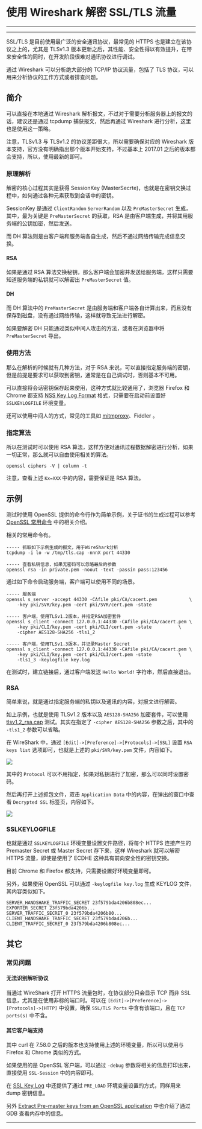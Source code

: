 # 使用 Wireshark 解密 SSL/TLS 流量
* * *

* * *

SSL/TLS 是目前使用最广泛的安全通讯协议，最常见的 HTTPS 也是建立在该协议之上的，尤其是 TLSv1.3 版本更新之后，其性能、安全性得以有效提升，在带来安全性的同时，在开发阶段很难对通讯协议进行调试。

通过 Wireshark 可以分析绝大部分的 TCP/IP 协议流量，包括了 TLS 协议，可以用来分析协议的工作方式或者排查问题。

简介
--

可以直接在本地通过 Wireshark 解析报文，不过对于需要分析服务器上的报文的话，建议还是通过 tcpdump 捕获报文，然后再通过 Wireshark 进行分析，这里也是使用这一策略。

注意，TLSv1.3 与 TLSv1.2 的协议差距很大，所以需要确保对应的 Wireshark 版本支持，官方没有明确指出那个版本开始支持，不过基本上 2017.01 之后的版本都会支持，所以，使用最新的即可。

### 原理解析

解密的核心过程其实是获得 SessionKey (MasterSecrte)，也就是在密钥交换过程中，如何通过各种元素获取到会话中的密钥。

SessionKey 是通过 `ClientRandom` `ServerRandom` 以及 `PreMasterSecret` 生成，其中，最为关键是 `PreMasterSecret` 的获取，RSA 是由客户端生成，并将其用服务端的公钥加密，然后发送。

而 DH 算法则是由客户端和服务端各自生成，然后不通过网络传输完成信息交换。

#### RSA

如果是通过 RSA 算法交换秘钥，那么客户端会加密并发送给服务端，这样只需要知道服务端的私钥就可以解密出 `PreMasterSecret` 值。

#### DH

而 DH 算法中的 `PreMasterSecret` 是由服务端和客户端各自计算出来，而且没有保存到磁盘，没有通过网络传输，这样就导致无法进行解密。

如果要解密 DH 只能通过类似中间人攻击的方法，或者在浏览器中将 `PreMasterSecret` 导出。

### 使用方法

那么在解析的时候就有几种方法，对于 RSA 来说，可以直接指定服务端的密钥，但是前提是要求可以获取到密钥，通常是在自己调试时，否则基本不可用。

可以直接将会话密钥保存起来使用，这种方式就比较通用了，浏览器 Firefox 和 Chrome 都支持 [NSS Key Log Format](https://developer.mozilla.org/en-US/docs/Mozilla/Projects/NSS/Key_Log_Format) 格式，只需要在启动前设置好 `SSLKEYLOGFILE` 环境变量。

还可以使用中间人的方式，常见的工具如 [mitmproxy](https://mitmproxy.org/)、Fiddler 。

### 指定算法

所以在测试时可以使用 RSA 算法，这样方便对通讯过程数据解密进行分析，如果一切正常，那么就可以自由使用相关的算法。

```text
openssl ciphers -V | column -t
```

注意，查看上述 `Kx=XXX` 中的内容，需要保证是 RSA 算法。

示例
--

测试时使用 OpenSSL 提供的命令行作为简单示例，关于证书的生成过程可以参考 [OpenSSL 常用命令](https://gohalo.me/post/security-openssl-commands-usage-introduce.html) 中的相关介绍。

相关的常用命令有。

```text
----- 抓取如下示例生成的报文，用于WireShark分析
tcpdump -i lo -w /tmp/tls.cap -nnnX port 44330

----- 查看私钥信息，如果无密码可以忽略最后的参数
openssl rsa -in private.pem -noout -text -passin pass:123456
```

通过如下命令启动服务端，客户端可以使用不同的场景。

```text
----- 服务端
openssl s_server -accept 44330 -CAfile pki/CA/cacert.pem            \
	-key pki/SVR/key.pem -cert pki/SVR/cert.pem -state

----- 客户端，使用TLSv1.2版本，并指定RSA加密套件
openssl s_client -connect 127.0.0.1:44330 -CAfile pki/CA/cacert.pem \
	-key pki/CLI/key.pem -cert pki/CLI/cert.pem -state          \
	-cipher AES128-SHA256 -tls1_2

----- 客户端，使用TLSv1.3版本，并记录Master Secret
openssl s_client -connect 127.0.0.1:44330 -CAfile pki/CA/cacert.pem \
	-key pki/CLI/key.pem -cert pki/CLI/cert.pem -state          \
	-tls1_3 -keylogfile key.log
```

在测试时，建立链接后，通过客户端发送 `Hello World!` 字符串，然后直接退出。

### RSA

简单来说，就是通过指定服务端的私钥以及通讯的内容，对报文进行解密。

如上示例，也就是使用 TLSv1.2 版本以及 `AES128-SHA256` 加密套件，可以使用 [tlsv1.2_rsa.cap](https://gohalo.me/reference/linux/network/tlsv1.2_rsa.cap) 测试。其实在指定了 `-cipher AES128-SHA256` 参数之后，其中的 `-tls1_2` 参数可以省略。

在 WireShark 中，通过 `[Edit]->[Preference]->[Protocols]->[SSL]` 设置 `RSA keys list` 选项即可，也就是上述的 `pki/SVR/key.pem` 文件，内容如下。

![](https://github.com/D0n9/paper_archive/blob/main/paper/picture/2023/3/2b0f897f-c89b-45e8-abdd-ae51be302c80.png?raw=true)

其中的 `Protocol` 可以不用指定，如果对私钥进行了加密，那么可以同时设置密码。

然后再打开上述抓包文件，双击 `Application Data` 中的内容，在弹出的窗口中查看 `Decrypted SSL` 标签页，内容如下。

![](https://github.com/D0n9/paper_archive/blob/main/paper/picture/2023/3/6a0557eb-89db-4444-b864-e03d22ece1d8.png?raw=true)

### SSLKEYLOGFILE

也就是通过 `SSLKEYLOGFILE` 环境变量设置文件路径，将每个 HTTPS 连接产生的 Premaster Secret 或 Master Secret 存下来，这样 Wireshark 就可以解密 HTTPS 流量，即使是使用了 ECDHE 这种具有前向安全性的密钥交换。

目前 Chrome 和 Firefox 都支持，只需要设置好环境变量即可。

另外，如果使用 OpenSSL 可以通过 `-keylogfile key.log` 生成 KEYLOG 文件，其内容类似如下。

```
SERVER_HANDSHAKE_TRAFFIC_SECRET 23f579bda4206b808ec...
EXPORTER_SECRET 23f579bda4206b...
SERVER_TRAFFIC_SECRET_0 23f579bda4206b80...
CLIENT_HANDSHAKE_TRAFFIC_SECRET 23f579bda4206b...
CLIENT_TRAFFIC_SECRET_0 23f579bda4206b808ec... 
```

其它
--

### 常见问题

#### 无法识别解析协议

当通过 WireShark 打开 HTTPS 流量包时，在协议部分只会显示 TCP 而非 SSL 信息，尤其是在使用非标的端口时。可以在 `[Edit]->[Preference]->[Protocols]->[HTTP]` 中设置，确保 `SSL/TLS Ports` 中含有该端口，且在 `TCP ports(s)` 中不含。

#### 其它客户端支持

其中 curl 在 7.58.0 之后的版本也支持使用上述的环境变量，所以可以使用与 Firefox 和 Chrome 类似的方式。

如果使用的是 OpenSSL 客户端，可以通过 `-debug` 参数将相关的信息打印出来，直接使用 `SSL-Session` 中的内容即可。

在 [SSL Key Log](https://git.lekensteyn.nl/peter/wireshark-notes/tree/src/sslkeylog.c) 中还提供了通过 `PRE_LOAD` 环境变量设置的方式，同样用来 dump 密钥信息。

另外 [Extract Pre-master keys from an OpenSSL application](https://security.stackexchange.com/questions/80158/extract-pre-master-keys-from-an-openssl-application) 中也介绍了通过 GDB 查看内存中的信息。

* * *
